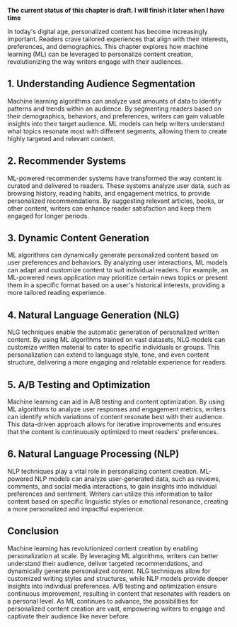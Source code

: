 **The current status of this chapter is draft. I will finish it later when I have time**

In today's digital age, personalized content has become increasingly important. Readers crave tailored experiences that align with their interests, preferences, and demographics. This chapter explores how machine learning (ML) can be leveraged to personalize content creation, revolutionizing the way writers engage with their audiences.

**1. Understanding Audience Segmentation**
------------------------------------------

Machine learning algorithms can analyze vast amounts of data to identify patterns and trends within an audience. By segmenting readers based on their demographics, behaviors, and preferences, writers can gain valuable insights into their target audience. ML models can help writers understand what topics resonate most with different segments, allowing them to create highly targeted and relevant content.

**2. Recommender Systems**
--------------------------

ML-powered recommender systems have transformed the way content is curated and delivered to readers. These systems analyze user data, such as browsing history, reading habits, and engagement metrics, to provide personalized recommendations. By suggesting relevant articles, books, or other content, writers can enhance reader satisfaction and keep them engaged for longer periods.

**3. Dynamic Content Generation**
---------------------------------

ML algorithms can dynamically generate personalized content based on user preferences and behaviors. By analyzing user interactions, ML models can adapt and customize content to suit individual readers. For example, an ML-powered news application may prioritize certain news topics or present them in a specific format based on a user's historical interests, providing a more tailored reading experience.

**4. Natural Language Generation (NLG)**
----------------------------------------

NLG techniques enable the automatic generation of personalized written content. By using ML algorithms trained on vast datasets, NLG models can customize written material to cater to specific individuals or groups. This personalization can extend to language style, tone, and even content structure, delivering a more engaging and relatable experience for readers.

**5. A/B Testing and Optimization**
-----------------------------------

Machine learning can aid in A/B testing and content optimization. By using ML algorithms to analyze user responses and engagement metrics, writers can identify which variations of content resonate best with their audience. This data-driven approach allows for iterative improvements and ensures that the content is continuously optimized to meet readers' preferences.

**6. Natural Language Processing (NLP)**
----------------------------------------

NLP techniques play a vital role in personalizing content creation. ML-powered NLP models can analyze user-generated data, such as reviews, comments, and social media interactions, to gain insights into individual preferences and sentiment. Writers can utilize this information to tailor content based on specific linguistic styles or emotional resonance, creating a more personalized and impactful experience.

**Conclusion**
--------------

Machine learning has revolutionized content creation by enabling personalization at scale. By leveraging ML algorithms, writers can better understand their audience, deliver targeted recommendations, and dynamically generate personalized content. NLG techniques allow for customized writing styles and structures, while NLP models provide deeper insights into individual preferences. A/B testing and optimization ensure continuous improvement, resulting in content that resonates with readers on a personal level. As ML continues to advance, the possibilities for personalized content creation are vast, empowering writers to engage and captivate their audience like never before.
